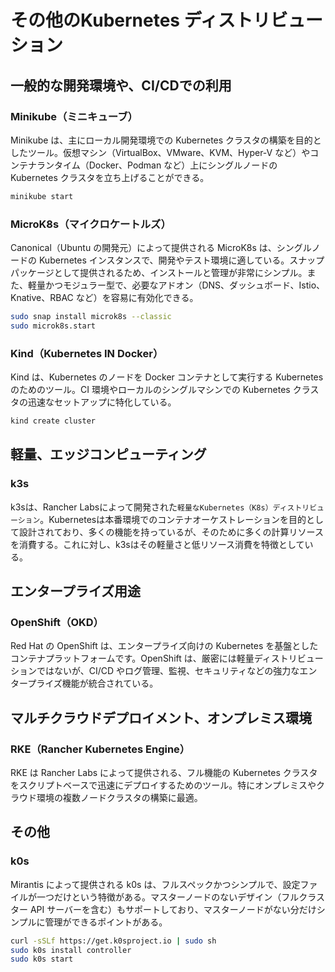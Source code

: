 # その他のKubernetes ディストリビューション

## 一般的な開発環境や、CI/CDでの利用

### **Minikube（ミニキューブ）**

Minikube は、主にローカル開発環境での Kubernetes クラスタの構築を目的としたツール。仮想マシン（VirtualBox、VMware、KVM、Hyper-V など）やコンテナランタイム（Docker、Podman など）上にシングルノードの Kubernetes クラスタを立ち上げることができる。

```sh
minikube start
```

### **MicroK8s（マイクロケートルズ）**

Canonical（Ubuntu の開発元）によって提供される MicroK8s は、シングルノードの Kubernetes インスタンスで、開発やテスト環境に適している。スナップパッケージとして提供されるため、インストールと管理が非常にシンプル。また、軽量かつモジュラー型で、必要なアドオン（DNS、ダッシュボード、Istio、Knative、RBAC など）を容易に有効化できる。

```sh
sudo snap install microk8s --classic
sudo microk8s.start
```

### **Kind（Kubernetes IN Docker）**

Kind は、Kubernetes のノードを Docker コンテナとして実行する Kubernetes のためのツール。CI 環境やローカルのシングルマシンでの Kubernetes クラスタの迅速なセットアップに特化している。

```sh
kind create cluster
```

## 軽量、エッジコンピューティング

### **k3s**

k3sは、Rancher Labsによって開発された`軽量なKubernetes（K8s）ディストリビューション`。Kubernetesは本番環境でのコンテナオーケストレーションを目的として設計されており、多くの機能を持っているが、そのために多くの計算リソースを消費する。これに対し、k3sはその軽量さと低リソース消費を特徴としている。

## エンタープライズ用途

### **OpenShift（OKD）**

Red Hat の OpenShift は、エンタープライズ向けの Kubernetes を基盤としたコンテナプラットフォームです。OpenShift は、厳密には軽量ディストリビューションではないが、CI/CD やログ管理、監視、セキュリティなどの強力なエンタープライズ機能が統合されている。

## マルチクラウドデプロイメント、オンプレミス環境

### **RKE（Rancher Kubernetes Engine）**

RKE は Rancher Labs によって提供される、フル機能の Kubernetes クラスタをスクリプトベースで迅速にデプロイするためのツール。特にオンプレミスやクラウド環境の複数ノードクラスタの構築に最適。

## その他

### **k0s**

Mirantis によって提供される k0s は、フルスペックかつシンプルで、設定ファイルが一つだけという特徴がある。マスターノードのないデザイン（フルクラスター API サーバーを含む）もサポートしており、マスターノードがない分だけシンプルに管理ができるポイントがある。

```sh
curl -sSLf https://get.k0sproject.io | sudo sh
sudo k0s install controller
sudo k0s start
```
